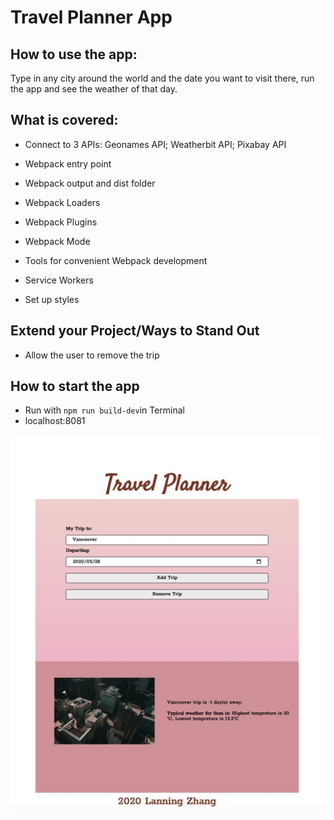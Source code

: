 # Travel Planner App

## How to use the app:
Type in any city around the world and the date you want to visit there, run the app and see the weather of that day. 

## What is covered:

- Connect to 3 APIs:
       Geonames API;
       Weatherbit API;
       Pixabay API

- Webpack entry point
- Webpack output and dist folder
- Webpack Loaders
- Webpack Plugins
- Webpack Mode
- Tools for convenient Webpack development
- Service Workers
- Set up styles


## Extend your Project/Ways to Stand Out 

- Allow the user to remove the trip

## How to start the app

- Run with `npm run build-dev`in Terminal
- localhost:8081

![](src/client/img/effectpicture.jpeg)


